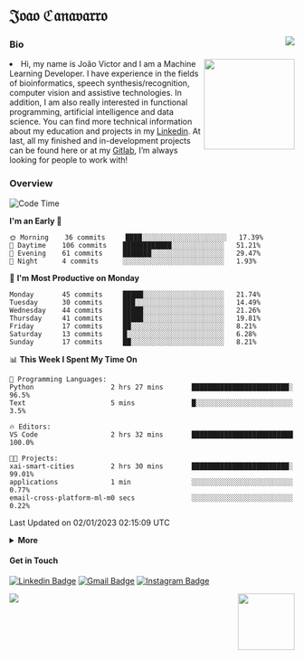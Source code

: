 <h1 align="start">𝔍𝔬𝔞𝔬 ℭ𝔞𝔫𝔞𝔳𝔞𝔯𝔯𝔬</h1>
<img src="https://komarev.com/ghpvc/?username=jvcanavarro" align="right">


### Bio 
<img src="./aot.gif" align="right" height="160">
<li>
Hi, my name is João Victor and I am a Machine Learning Developer. I have experience in the fields of bioinformatics, speech synthesis/recognition, computer vision and assistive technologies. In addition, I am also really interested in functional programming, artificial intelligence and data science. You can find more technical information about my education and projects in my <a href="https://www.linkedin.com/in/jvcanavarro/">Linkedin</a>. At last, all my finished and in-development projects can be found here or at my <a href="https://gitlab.com/jvcanavarro">Gitlab</a>, I’m always looking for people to work with!
</li>

### Overview


<!--START_SECTION:waka-->
![Code Time](http://img.shields.io/badge/Code%20Time-735%20hrs%2017%20mins-blue)

**I'm an Early 🐤** 

```text
🌞 Morning    36 commits     ████░░░░░░░░░░░░░░░░░░░░░   17.39% 
🌆 Daytime    106 commits    ████████████░░░░░░░░░░░░░   51.21% 
🌃 Evening    61 commits     ███████░░░░░░░░░░░░░░░░░░   29.47% 
🌙 Night      4 commits      ░░░░░░░░░░░░░░░░░░░░░░░░░   1.93%

```
📅 **I'm Most Productive on Monday** 

```text
Monday       45 commits     █████░░░░░░░░░░░░░░░░░░░░   21.74% 
Tuesday      30 commits     ███░░░░░░░░░░░░░░░░░░░░░░   14.49% 
Wednesday    44 commits     █████░░░░░░░░░░░░░░░░░░░░   21.26% 
Thursday     41 commits     █████░░░░░░░░░░░░░░░░░░░░   19.81% 
Friday       17 commits     ██░░░░░░░░░░░░░░░░░░░░░░░   8.21% 
Saturday     13 commits     █░░░░░░░░░░░░░░░░░░░░░░░░   6.28% 
Sunday       17 commits     ██░░░░░░░░░░░░░░░░░░░░░░░   8.21%

```


📊 **This Week I Spent My Time On** 

```text
💬 Programming Languages: 
Python                   2 hrs 27 mins       ████████████████████████░   96.5% 
Text                     5 mins              █░░░░░░░░░░░░░░░░░░░░░░░░   3.5%

🔥 Editors: 
VS Code                  2 hrs 32 mins       █████████████████████████   100.0%

🐱‍💻 Projects: 
xai-smart-cities         2 hrs 30 mins       ████████████████████████░   99.01% 
applications             1 min               ░░░░░░░░░░░░░░░░░░░░░░░░░   0.77% 
email-cross-platform-ml-m0 secs              ░░░░░░░░░░░░░░░░░░░░░░░░░   0.22%

```


 Last Updated on 02/01/2023 02:15:09 UTC
<!--END_SECTION:waka-->

<details>
  <summary><b>More</b></summary>
<p align="center">
<img align="center" src="https://github-readme-stats.vercel.app/api?username=jvcanavarro&show_icons=true&line_height=21&theme=default&hide_border=true" alt="Cana's Github Stats" />
<img align="center" src="https://github-readme-stats.vercel.app/api/top-langs/?username=jvcanavarro&theme=default&line_height=27&layout=compact&hide_border=true&hide=PostScript,PHP,HTML,Jupyter%20Notebook,Lua&langs_count=10" />
</p>
</details>

#### Get in Touch
[![Linkedin Badge](https://img.shields.io/badge/-LinkedIn-0e76a8?style=flat&logo=Linkedin&logoColor=white&link=https://www.linkedin.com/in/jvcanavarro/)](https://www.linkedin.com/in/jvcanavarro)
[![Gmail Badge](https://img.shields.io/badge/-Gmail-d14836?style=flat&logo=Gmail&logoColor=white&link=mailto:jvcanavarro@gmail.com)](mailto:jvcanavarro@gmail.com)
[![Instagram Badge](https://img.shields.io/badge/-Instagram-ff69b4?style=flat&logo=Instagram&logoColor=white&link=https://instagram.com/jlim_slam/)](https://instagram.com/jvcanavarro)

<!--[![Spotify Badge](https://img.shields.io/badge/-Spotify-success?style=flat&logo=Spotify&logoColor=white&link=https://open.spotify.com/user/jvcanavarro)](https://open.spotify.com/user/jvcanavarro)
[![Telegram Badge](https://img.shields.io/badge/-Telegram-0088cc?style=flat&logo=Telegram&logoColor=white)](https://t.me/jvcanavarro)
[![Steam Badge](https://img.shields.io/badge/-Steam-lightgrey?style=flat&logo=Steam&logoColor=white&link=https://steamcommunity.com/id/octjinn/)](https://steamcommunity.com/id/octjinn/)-->


<p>
  <a href="https://count.getloli.com/"><img src="https://count.getloli.com/get/@index?theme=rule34"></a>
  <img src="https://data.whicdn.com/images/188174384/original.gif" align="right" height = "100">
</p>
